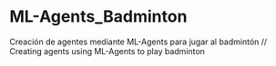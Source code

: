# ML-Agents_Badminton
  Creación de agentes mediante ML-Agents para jugar al badmintón //  Creating agents using ML-Agents to play badminton
